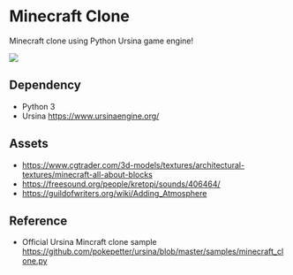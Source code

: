 # Minecraft Clone

Minecraft clone using Python Ursina game engine!

![](result.png)

## Dependency

- Python 3
- Ursina https://www.ursinaengine.org/

## Assets

- https://www.cgtrader.com/3d-models/textures/architectural-textures/minecraft-all-about-blocks
- https://freesound.org/people/kretopi/sounds/406464/
- https://guildofwriters.org/wiki/Adding_Atmosphere

## Reference

- Official Ursina Mincraft clone sample https://github.com/pokepetter/ursina/blob/master/samples/minecraft_clone.py
